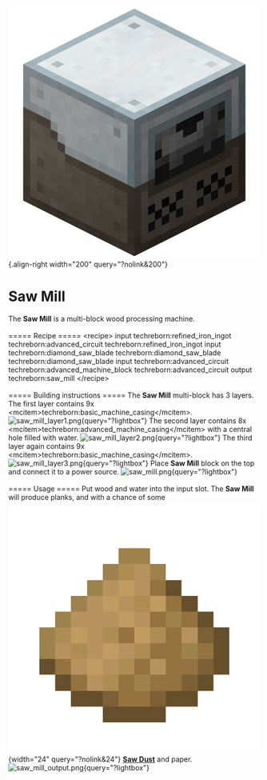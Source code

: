 ![saw_mill.png](/media/mods/techreborn/saw_mill.png){.align-right width="200" query="?nolink&200"}

# Saw Mill

The **Saw Mill** is a multi-block wood processing machine.\
\
===== Recipe ===== \<recipe\> input techreborn:refined_iron_ingot techreborn:advanced_circuit techreborn:refined_iron_ingot input techreborn:diamond_saw_blade techreborn:diamond_saw_blade techreborn:diamond_saw_blade input techreborn:advanced_circuit techreborn:advanced_machine_block techreborn:advanced_circuit output techreborn:saw_mill \</recipe\>\
\
===== Building instructions ===== The **Saw Mill** multi-block has 3 layers. The first layer contains 9x \<mcitem\>techreborn:basic_machine_casing\</mcitem\>. ![saw_mill_layer1.png](/gallery>/blocks/saw_mill_layer1.png){query="?lightbox"} The second layer contains 8x \<mcitem\>techreborn:advanced_machine_casing\</mcitem\> with a central hole filled with water. ![saw_mill_layer2.png](/gallery>/blocks/saw_mill_layer2.png){query="?lightbox"} The third layer again contains 9x \<mcitem\>techreborn:basic_machine_casing\</mcitem\>. ![saw_mill_layer3.png](/gallery>/blocks/saw_mill_layer3.png){query="?lightbox"} Place **Saw Mill** block on the top and connect it to a power source. ![saw_mill.png](/gallery>/blocks/saw_mill.png){query="?lightbox"}\
\
===== Usage ===== Put wood and water into the input slot. The **Saw Mill** will produce planks, and with a chance of some ![saw_dust.png](/media/mods/techreborn/saw_dust.png){width="24" query="?nolink&24"} **[Saw Dust](/items/dust/saw_dust)** and paper. ![saw_mill_output.png](/gallery>/blocks/saw_mill_output.png){query="?lightbox"}
